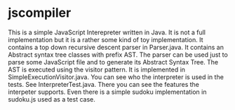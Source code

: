 jscompiler
==========

This is a simple JavaScript Interepreter written in Java.
It is not a full implementation but it is a rather some kind of toy implementation.
It contains a top down recursive descent parser in Parser.java. It contains an Abstract
syntax tree classes with prefix AST. The parser can be used just to parse some JavaScript file and to generate
its Abstract Syntax Tree. The AST is executed using the visitor pattern. It is implemented in
SimpleExecutionVisitor.java. You can see who the interpreter is used in the tests. See 
InterpreterTest.java. There you can see the features the interpeter supports. Even there is
a simple sudoku implementation in sudoku.js used as a test case.
